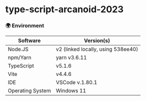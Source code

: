 # type-script-arcanoid-2023
### 🌍 Environment
| Software	| Version(s)
| --- | ---
| Node.JS	| v2 (linked locally, using 538ee40)
| npm/Yarn	| yarn v3.6.11
| TypeScript | v5.1.6
| Vite | v4.4.6
| IDE | VSCode v.1.80.1
| Operating System	| Windows 11
